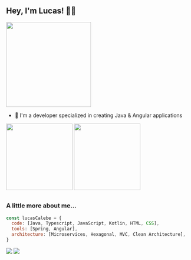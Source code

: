 ## Hey, I'm Lucas! 🧑‍🚀
<img align='center' src="https://media.giphy.com/media/ZVik7pBtu9dNS/giphy.gif" width="230">
 
- 🔭 I'm a developer specialized in creating Java & Angular applications

<div>
  <img height="180px" src="https://github-readme-stats.vercel.app/api?username=lucascalebe"/>
  <img height="180px" src="https://github-readme-stats.vercel.app/api/top-langs/?username=lucascalebe"/>
</div> 

##

### A little more about me...  

```javascript
const lucasCalebe = {
  code: [Java, Typescript, JavaScript, Kotlin, HTML, CSS],
  tools: [Spring, Angular],
  architecture: [Microservices, Hexagonal, MVC, Clean Architecture],
}
```

<div>
 <a href="https://www.linkedin.com/in/lucascalebe07/"><img src="https://img.shields.io/badge/LinkedIn-0077B5?style=for-the-badge&logo=linkedin&logoColor=white"></a> 
 <a href="mailto:lucascalebe97@gmail.com"><img src="https://img.shields.io/badge/Gmail-D14836?style=for-the-badge&logo=gmail&logoColor=white"></a> 
</div>
